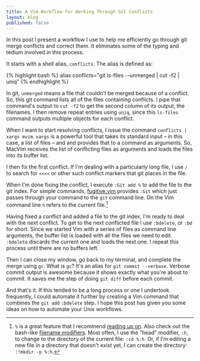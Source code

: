 ```yaml
---
title: A Vim Workflow for Working Through Git Conflicts
layout: blog
published: false
---
```


In this post I present a workflow I use to help me efficiently go through git merge conflicts and correct them. It eliminates some of the typing and tedium involved in this process.

It starts with a shell alias, `conflicts`. The alias is defined as:

{% highlight bash %}
alias conflicts="git ls-files --unmerged | cut -f2 | uniq"
{% endhighlight %}

In git, `unmerged` means a file that couldn't be merged because of a conflict. So, this git command lists all of the files containing conflicts. I pipe that command's output to `cut -f2` to get the second column of its output, the filenames. I then remove repeat entries using `uniq`, since this `ls-files` command outputs multiple objects for each conflict.

When I want to start resolving conflicts, I issue the command `conflicts | xargs mvim`. `xargs` is a powerful tool that takes its standard input – in this case, a list of files – and and provides that to a command as arguments. So, MacVim receives the list of conflicting files as arguments and loads the files into its buffer list.

I then fix the first conflict. If I'm dealing with a particularly long file, I use `/` to search for `<<<<` or other such conflict markers that git places in the file.

When I'm done fixing the conflict, I execute `:Git add %` to add the file to the git index. For simple commands, [fugitive.vim](https://github.com/tpope/vim-fugitive) provides `:Git` which just passes through your command to the `git` command line. On the Vim command line `%` refers to the current file.[^1]

Having fixed a conflict and added a file to the git index, I'm ready to deal with the next conflict. To get to the next conflicted file I use `:bdelete`, or `:bd` for short. Since we started Vim with a series of files as command line arguments, the buffer list is loaded with all the files we need to edit. `:bdelete` discards the current one and loads the next one. I repeat this process until there are no buffers left.

Then I can close my window, go back to my terminal, and complete the merge using `gc`. What is `gc`? It's an alias for `git commit --verbose`. Verbose commit output is awesome because it shows exactly what you're about to commit. It saves me the step of doing `git diff` before each commit.

And that's it. If this tended to be a long process or one I undertook frequently, I could automate it further by creating a Vim command that combines the `git add` `:bdelete` step. I hope this post has given you some ideas on how to automate your Unix workflows.

[^1]: `%` is a great feature that I recommend [reading up on](http://vimdoc.sourceforge.net/htmldoc/cmdline.html#cmdline-special). Also check out the bash-like [filename modifiers](http://vimdoc.sourceforge.net/htmldoc/cmdline.html#filename-modifiers). Most often, I use the "head" modifier, `:h`, to change to the directory of the current file: `:cd %:h`. Or, if I'm editing a new file in a directory that doesn't exist yet, I can create the directory: `:!mkdir -p %:h`.

